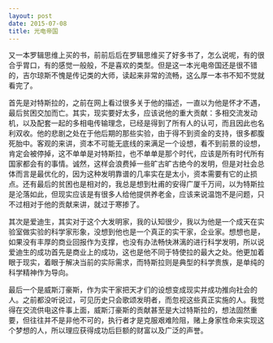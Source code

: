 ```yaml
---
layout: post 
date: 2015-07-08  
title: 光电帝国  
--- 
```


又一本罗辑思维上买的书，前前后后在罗辑思维买了好多书了，怎么说呢，有的很合乎胃口，有的感觉一般般，不是喜欢的类型。但是这一本光电帝国还是很不错的，吉尔琼斯不愧是传记类的大师，读起来非常的流畅，这么厚一本书不知不觉就看完了。

首先是对特斯拉的，之前在网上看过很多关于他的描述，一直以为他是怀才不遇，最后贫困交加而亡。其实，现实要好太多，应该说他的重大贡献：多相交流发动机，以及配套一起的多相电传输理念，已经是得到了所有人的认可，而且因此也名利双收。他的悲剧之处在于他后期的那些实验，由于得不到资金的支持，很多都腹死胎中。客观的来讲，资本不可能无底线的来满足一个设想，看不到前景的设想，肯定会被停掉，这不单单是对特斯拉，也不单单是那个时代，应该是所有时代所有国家都会有的事情。诚然，这样会浪费掉一些旷古旷古绝今的发明，但是对社会总体而言是最优化的，因为这种发明靠谱的几率实在是太小，资本需要有它的止损点。还有最后的贫困也是相对的，我总是想到杜甫的安得广厦千万间，以为特斯拉是沦落如此，但现实应该是有很多人给他提供养老金，应该来说温饱不是问题，只不过相对于他的贡献来讲，就过于寒掺了。

其次是爱迪生，其实对于这个大发明家，我的认知很少，我以为他是一个成天在实验室做实验的科学家形象，没想到他也是一个真正的实干家，企业家。想想也是，如果没有丰厚的商业回报作为支撑，也没有办法畅快淋漓的进行科学发明，所以说爱迪生的成功首先是商业上的成功，这也是他不同于特使拉的最大之处。他更加着眼于现实，着眼于解决当前的实际需求，而特斯拉则是典型的科学贵族，是单纯的科学精神作为导向。

最后一个是威斯汀豪斯，作为实干家把天才们的设想变成现实并成功推向社会的人。之前都没听说过，可见历史只会歌颂发明者，而忽视这些真正实施的人。我觉得在交流供电这件事上面，威斯汀豪斯的贡献甚至是大过特斯拉的，想法固然重要，但往往并不是非他不可的，执行者才是克服艰难险阻，赌上身家性命来实现这个梦想的人，所以理应获得成功后巨额的财富以及广泛的声誉。

